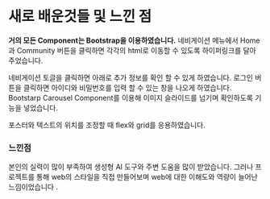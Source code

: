 # 새로 배운것들 및 느낀 점 

**거의 모든 Component는 Bootstrap을 이용하였습니다.**
네비게이션 메뉴에서 Home과 Community 버튼을 클릭하면 각각의 html로 이동할 수 있도록 하이퍼링크를 달아 주었습니다. 

네비게이션 토글을 클릭하면 아래로 추가 정보를 확인 할 수 있게 하였습니다. 
로그인 버튼을 클릭하면 아이디와 비밀번호를 입력 할 수 있는 창을 나오게 하였습니다. 
Bootstarp Carousel Component를 이용해 이미지 슬라이드를 넘기며 확인하도록 기능을 넣었습니다. 

포스터와 텍스트의 위치를 조정할 때 flex와 grid를 응용하였습니다. 

### 느낀점 
본인의 실력이 많이 부족하여 생성형 AI 도구와 주변 도움을 많이 받았습니다. 
그러나 프로젝트를 통해 web의 스타일을 직접 만들어보며 web에 대한 이해도와 역량이 늘어난 느낌이었습니다 .  


